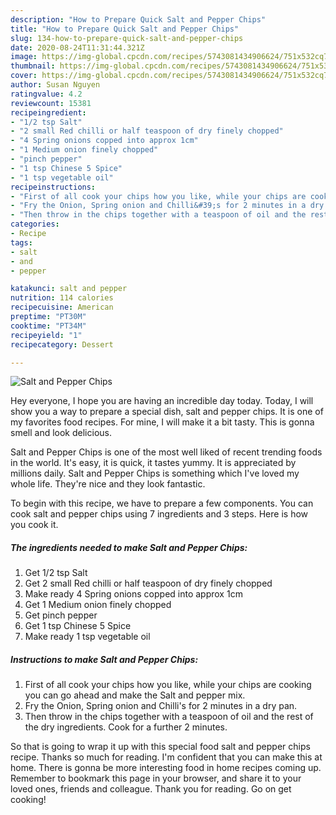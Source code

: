 ```yaml
---
description: "How to Prepare Quick Salt and Pepper Chips"
title: "How to Prepare Quick Salt and Pepper Chips"
slug: 134-how-to-prepare-quick-salt-and-pepper-chips
date: 2020-08-24T11:31:44.321Z
image: https://img-global.cpcdn.com/recipes/5743081434906624/751x532cq70/salt-and-pepper-chips-recipe-main-photo.jpg
thumbnail: https://img-global.cpcdn.com/recipes/5743081434906624/751x532cq70/salt-and-pepper-chips-recipe-main-photo.jpg
cover: https://img-global.cpcdn.com/recipes/5743081434906624/751x532cq70/salt-and-pepper-chips-recipe-main-photo.jpg
author: Susan Nguyen
ratingvalue: 4.2
reviewcount: 15381
recipeingredient:
- "1/2 tsp Salt"
- "2 small Red chilli or half teaspoon of dry finely chopped"
- "4 Spring onions copped into approx 1cm"
- "1 Medium onion finely chopped"
- "pinch pepper"
- "1 tsp Chinese 5 Spice"
- "1 tsp vegetable oil"
recipeinstructions:
- "First of all cook your chips how you like, while your chips are cooking you can go ahead and make the Salt and pepper mix."
- "Fry the Onion, Spring onion and Chilli&#39;s for 2 minutes in a dry pan."
- "Then throw in the chips together with a teaspoon of oil and the rest of the dry ingredients. Cook for a further 2 minutes."
categories:
- Recipe
tags:
- salt
- and
- pepper

katakunci: salt and pepper 
nutrition: 114 calories
recipecuisine: American
preptime: "PT30M"
cooktime: "PT34M"
recipeyield: "1"
recipecategory: Dessert

---
```



![Salt and Pepper Chips](https://img-global.cpcdn.com/recipes/5743081434906624/751x532cq70/salt-and-pepper-chips-recipe-main-photo.jpg)

Hey everyone, I hope you are having an incredible day today. Today, I will show you a way to prepare a special dish, salt and pepper chips. It is one of my favorites food recipes. For mine, I will make it a bit tasty. This is gonna smell and look delicious.

Salt and Pepper Chips is one of the most well liked of recent trending foods in the world. It's easy, it is quick, it tastes yummy. It is appreciated by millions daily. Salt and Pepper Chips is something which I've loved my whole life. They're nice and they look fantastic.




To begin with this recipe, we have to prepare a few components. You can cook salt and pepper chips using 7 ingredients and 3 steps. Here is how you cook it.

<!--inarticleads1-->

##### The ingredients needed to make Salt and Pepper Chips:

1. Get 1/2 tsp Salt
1. Get 2 small Red chilli or half teaspoon of dry finely chopped
1. Make ready 4 Spring onions copped into approx 1cm
1. Get 1 Medium onion finely chopped
1. Get pinch pepper
1. Get 1 tsp Chinese 5 Spice
1. Make ready 1 tsp vegetable oil




<!--inarticleads2-->

##### Instructions to make Salt and Pepper Chips:

1. First of all cook your chips how you like, while your chips are cooking you can go ahead and make the Salt and pepper mix.
1. Fry the Onion, Spring onion and Chilli&#39;s for 2 minutes in a dry pan.
1. Then throw in the chips together with a teaspoon of oil and the rest of the dry ingredients. Cook for a further 2 minutes.




So that is going to wrap it up with this special food salt and pepper chips recipe. Thanks so much for reading. I'm confident that you can make this at home. There is gonna be more interesting food in home recipes coming up. Remember to bookmark this page in your browser, and share it to your loved ones, friends and colleague. Thank you for reading. Go on get cooking!
